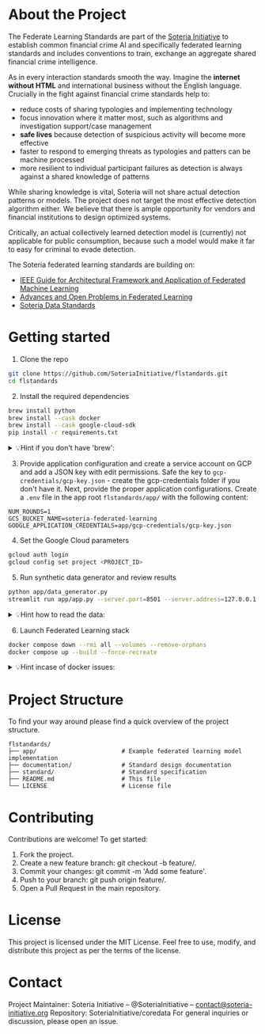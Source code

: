# About the Project
The Federate Learning Standards are part of the [Soteria Initiative](https://soteria-initiative.org/) to establish common financial
crime AI and specifically federated learning standards and includes conventions to train, exchange an aggregate 
shared financial crime intelligence.

As in every interaction standards smooth the way. Imagine the <b>internet without HTML</b> and international business without
the English language. Crucially in the fight against financial crime standards help to:
- reduce costs of sharing typologies and implementing technology
- focus innovation where it matter most, such as algorithms and investigation support/case management
- <b>safe lives</b> because detection of suspicious activity will become more effective
- faster to respond to emerging threats as typologies and patters can be machine processed
- more resilient to individual participant failures as detection is always against a shared knowledge of patterns

While sharing knowledge is vital, Soteria will not share actual detection patterns or models. The project
does not target the most effective detection algorithm either. We believe that there is ample opportunity
for vendors and financial institutions to design optimized systems. 

Critically, an actual collectively learned detection model is (currently) not applicable for public consumption, 
because such a model would make it far to easy for criminal to evade detection.

The Soteria federated learning standards are building on: 
- [IEEE Guide for Architectural Framework and Application of Federated Machine Learning](https://standards.ieee.org/ieee/3652.1/7453/)
- [Advances and Open Problems in Federated Learning](https://arxiv.org/pdf/1912.04977) 
- [Soteria Data Standards](https://github.com/SoteriaInitiative/coredata)


# Getting started
1. Clone the repo
```zsh
git clone https://github.com/SoteriaInitiative/flstandards.git
cd flstandards
```

2. Install the required dependencies
```zsh
brew install python
brew install --cask docker
brew install --cask google-cloud-sdk
pip install -r requirements.txt
```
<details>
    <summary>💡Hint if you don't have 'brew':</summary>

If you do not have the ``brew`` tool installed, open a terminal
window and type: 
```zsh
/bin/bash -c "$(curl -fsSL https://raw.githubusercontent.com/Homebrew/install/HEAD/install.sh)"
```

If you are using an Intel Mac computer type the following after the installation:
```zsh
echo 'eval "$(/home/linuxbrew/.linuxbrew/bin/brew shellenv)"' >> ~/.bashrc
eval "$(/home/linuxbrew/.linuxbrew/bin/brew shellenv)"
```

If you are using an Apple Silicon (M1, M2, etc.) computer type the following after the installation:
```zsh
echo 'eval "$(/opt/homebrew/bin/brew shellenv)"' >> ~/.zprofile
eval "$(/opt/homebrew/bin/brew shellenv)"
```

You can verify the instalation by typing:
```zsh
brew doctor
```

If terminal prints ``Your system is ready to brew`` everything worked OK.

</details>

3. Provide application configuration and create a service account on GCP and add a JSON key with edit permissions.
Safe the key to ``gcp-credentials/gcp-key.json`` - create the gcp-credentials folder if you don't have it.
Next, provide the proper application configurations. 
Create a ``.env`` file in the app root ``flstandards/app/`` with
the following content:
```text
NUM_ROUNDS=1
GCS_BUCKET_NAME=soteria-federated-learning
GOOGLE_APPLICATION_CREDENTIALS=app/gcp-credentials/gcp-key.json
```

4. Set the Google Cloud parameters
```zsh
gcloud auth login
gcloud config set project <PROJECT_ID>
```

5. Run synthetic data generator and review results
```bash
python app/data_generator.py
streamlit run app/app.py --server.port=8501 --server.address=127.0.0.1
```
<details>
    <summary>💡Hint how to read the data:</summary>

Observe that each bank detections only a small set of transactiosn (red) but the vast majority
of illicit transactions is not detected (yellow) because these are not part of the local knowledge/scenario pool.

</details>

6. Launch Federated Learning stack
```bash
docker compose down --rmi all --volumes --remove-orphans
docker compose up --build --force-recreate
```
<details>
    <summary>💡Hint incase of docker issues:</summary>

If you are using multiple virtualization environments (e.g., colima) you may need to reset to the docker
socket with the below steps: 
```zsh
docker context use default
```
</details>

# Project Structure
To find your way around please find a quick overview of the project structure.
```
flstandards/
├── app/                        # Example federated learning model implementation
├── documentation/              # Standard design documentation
├── standard/                   # Standard specification
├── README.md                   # This file
└── LICENSE                     # License file
```
# Contributing
Contributions are welcome! To get started:

1. Fork the project. 
2. Create a new feature branch: git checkout -b feature/<new-feature>. 
3. Commit your changes: git commit -m 'Add some feature'. 
4. Push to your branch: git push origin feature/<new-feature>. 
5. Open a Pull Request in the main repository.
# License
This project is licensed under the MIT License.
Feel free to use, modify, and distribute this project as per the terms of the license.
# Contact
Project Maintainer: Soteria Initiative – @SoteriaInitiative – contact@soteria-initiative.org
Repository: SoteriaInitiative/coredata
For general inquiries or discussion, please open an issue.
